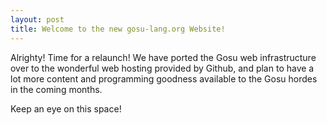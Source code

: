 ```yaml
---
layout: post
title: Welcome to the new gosu-lang.org Website!
---
```


Alrighty! Time for a relaunch! We have ported the Gosu web infrastructure over to the wonderful web hosting
provided by Github, and plan to have a lot more content and programming goodness available to the Gosu hordes
in the coming months.

Keep an eye on this space!